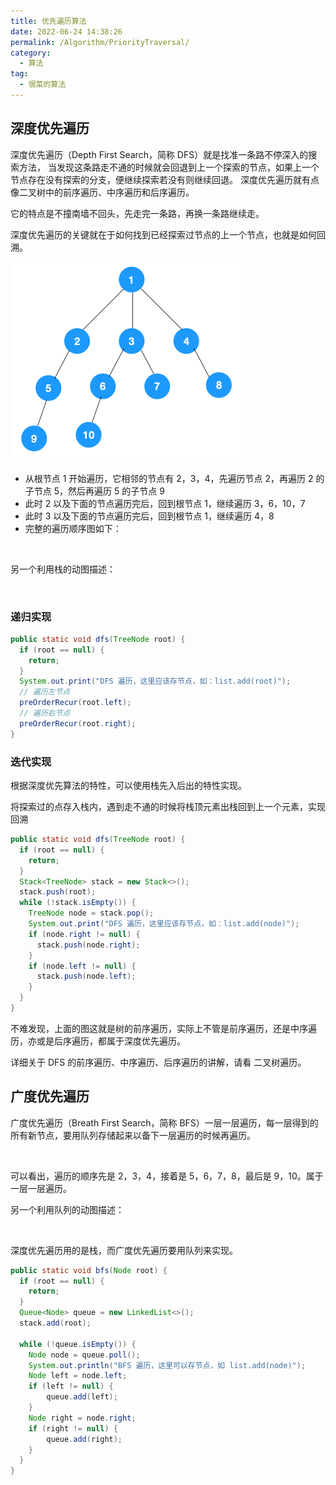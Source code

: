 ```yaml
---
title: 优先遍历算法
date: 2022-06-24 14:38:26
permalink: /Algorithm/PriorityTraversal/
category:
  - 算法
tag:
  - 很菜的算法
---
```


## 深度优先遍历

深度优先遍历（Depth First Search，简称 DFS）就是找准一条路不停深入的搜索方法，
当发现这条路走不通的时候就会回退到上一个探索的节点，如果上一个节点存在没有探索的分支，便继续探索若没有则继续回退。
深度优先遍历就有点像二叉树中的前序遍历、中序遍历和后序遍历。

它的特点是不撞南墙不回头，先走完一条路，再换一条路继续走。

深度优先遍历的关键就在于如何找到已经探索过节点的上一个节点，也就是如何回溯。

![pt_000](/assets/algorithm/priorityTraversal/pt_000.jpg)

<!-- more -->

- 从根节点 1 开始遍历，它相邻的节点有 2，3，4，先遍历节点 2，再遍历 2 的子节点 5，然后再遍历 5 的子节点 9
- 此时 2 以及下面的节点遍历完后，回到根节点 1，继续遍历 3，6，10，7
- 此时 3 以及下面的节点遍历完后，回到根节点 1，继续遍历 4，8
- 完整的遍历顺序图如下：

<img :src="$withBase('/assets/algorithm/priorityTraversal/pt_001.jpg')" />

另一个利用栈的动图描述：

<img :src="$withBase('/assets/algorithm/priorityTraversal/pt_002.gif')" />

### 递归实现

```java
public static void dfs(TreeNode root) {
  if (root == null) {
    return;
  }
  System.out.print("DFS 遍历，这里应该存节点，如：list.add(root)");
  // 遍历左节点 
  preOrderRecur(root.left);
  // 遍历右节点 
  preOrderRecur(root.right);
}
```

### 迭代实现

根据深度优先算法的特性，可以使用栈先入后出的特性实现。

将探索过的点存入栈内，遇到走不通的时候将栈顶元素出栈回到上一个元素，实现回溯

```java
public static void dfs(TreeNode root) {
  if (root == null) {
  	return;
  }
  Stack<TreeNode> stack = new Stack<>();
  stack.push(root);
  while (!stack.isEmpty()) {
  	TreeNode node = stack.pop();
  	System.out.print("DFS 遍历，这里应该存节点，如：list.add(node)");
  	if (node.right != null) {
  	  stack.push(node.right);
  	}
  	if (node.left != null) {
  	  stack.push(node.left);
  	}
  }
}
```

不难发现，上面的图这就是树的前序遍历，实际上不管是前序遍历，还是中序遍历，亦或是后序遍历，都属于深度优先遍历。

详细关于 DFS 的前序遍历、中序遍历、后序遍历的讲解，请看 二叉树遍历。

## 广度优先遍历

广度优先遍历（Breath First Search，简称 BFS）一层一层遍历，每一层得到的所有新节点，要用队列存储起来以备下一层遍历的时候再遍历。

<img :src="$withBase('/assets/algorithm/priorityTraversal/pt_003.gif')" />

可以看出，遍历的顺序先是 2，3，4，接着是 5，6，7，8，最后是 9，10。属于一层一层遍历。

另一个利用队列的动图描述：

<img :src="$withBase('/assets/algorithm/priorityTraversal/pt_004.gif')" />

深度优先遍历用的是栈，而广度优先遍历要用队列来实现。

```java 
public static void bfs(Node root) { 
  if (root == null) { 
    return; 
  } 
  Queue<Node> queue = new LinkedList<>(); 
  stack.add(root); 
 
  while (!queue.isEmpty()) { 
    Node node = queue.poll(); 
    System.out.println("BFS 遍历，这里可以存节点，如 list.add(node)"); 
    Node left = node.left; 
    if (left != null) { 
        queue.add(left); 
    } 
    Node right = node.right; 
    if (right != null) { 
        queue.add(right); 
    } 
  } 
} 
```
